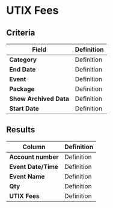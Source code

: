 # UTIX Fees

## Criteria

| **Field** | **Definition** |
| --- | --- |
| **Category** | Definition |
| **End Date** | Definition |
| **Event** | Definition |
| **Package** | Definition |
| **Show Archived Data** | Definition |
| **Start Date** | Definition |

## Results

| **Column** | **Definition** |
| --- | --- |
| **Account number** | Definition |
| **Event Date/Time** | Definition |
| **Event Name** | Definition |
| **Qty** | Definition |
| **UTIX Fees** | Definition |